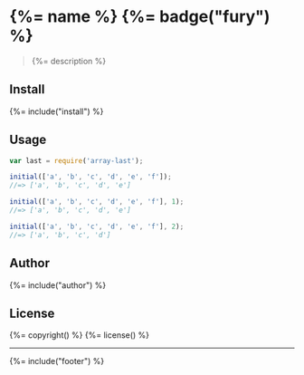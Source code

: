 # {%= name %} {%= badge("fury") %}

> {%= description %}

## Install
{%= include("install") %}

## Usage

```js
var last = require('array-last');

initial(['a', 'b', 'c', 'd', 'e', 'f']);
//=> ['a', 'b', 'c', 'd', 'e']

initial(['a', 'b', 'c', 'd', 'e', 'f'], 1);
//=> ['a', 'b', 'c', 'd', 'e']

initial(['a', 'b', 'c', 'd', 'e', 'f'], 2);
//=> ['a', 'b', 'c', 'd']
```

## Author
{%= include("author") %}

## License
{%= copyright() %}
{%= license() %}

***

{%= include("footer") %}
